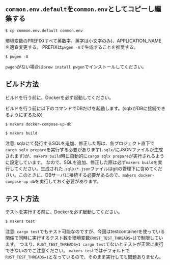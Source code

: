 ## `common.env.default`を`common.env`としてコピーし編集する

```shell
$ cp common.env.default common.env
```

環境変数のPREFIX(すべて英数字。英字は小文字のみ)、APPLICATION_NAMEを適宜変更する。
PREFIXは`pwgen -A`で生成することを推奨する。

```shell
$ pwgen -A
```

`pwgen`がない場合は`brew install pwgen`でインストールしてください。

## ビルド方法

ビルドを行う前に、Dockerを必ず起動してください。

ビルドを行う前に以下のコマンドでDBだけを起動します。(sqlxがDBに接続できるようにするため)

```shell
$ makers docker-compose-up-db
```

```shell
$ makers build
```

注意: sqlxにて発行するSQLを追加、修正した際は、各プロジェクト直下で`cargo sqlx prepare`を実行する必要があります(`.sqlx/`にJSONファイルが生成されます)が、`makers build`時に自動的に`cargo sqlx prepare`が実行されるように設定しています。
なので、SQLを追加、修正した際は必ず`makers build`を実行してください。生成された`.sqlx/*.json`ファイルはgitの管理下に含めてください。このときに、DBサーバに接続する必要があるので、`makers docker-compose-up-db`を実行しておく必要があります。

## テスト方法

テストを実行する前に、Dockerを必ず起動してください。

```shell
$ makers test
```

注意: `cargo test`でもテスト可能なのですが、今回はtestcontainerを使っている関係で同時に実行するテスト数を環境変数(`RUST_TEST_THREADS=1`)で制限しています。
つまり、`RUST_TEST_THREADS=1 cargo test`でないとテストが正常に実行できないのでご注意ください。
`makers test`ではデフォルトで`RUST_TEST_THREADS=1`となっているので、そのまま実行しても問題ありません。